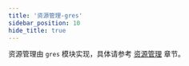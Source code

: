 ```yaml
---
title: '资源管理-gres'
sidebar_position: 10
hide_title: true
---
```


资源管理由 `gres` 模块实现，具体请参考 [资源管理](../../1-核心组件-重点/13-资源管理/13-资源管理.md) 章节。